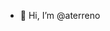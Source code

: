 - 👋 Hi, I’m @aterreno

<!---
aterreno/aterreno is a ✨ special ✨ repository because its `README.md` (this file) appears on your GitHub profile.
You can click the Preview link to take a look at your changes.
--->
